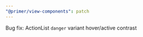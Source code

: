 ```yaml
---
"@primer/view-components": patch
---
```


Bug fix: ActionList `danger` variant hover/active contrast
